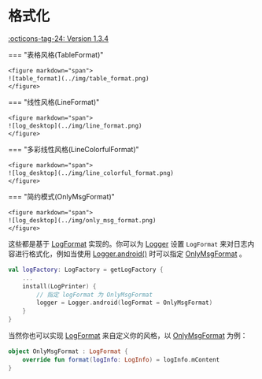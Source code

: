 # 格式化

[:octicons-tag-24: Version 1.3.4](https://sakurajimamaii.github.io/AVE-DOC/version/log-core/#134)

=== "表格风格(TableFormat)"
    
    <figure markdown="span">
    ![table_format](../img/table_format.png)
    </figure>

=== "线性风格(LineFormat)"

    <figure markdown="span">
    ![log_desktop](../img/line_format.png)
    </figure>

=== "多彩线性风格(LineColorfulFormat)"

    <figure markdown="span">
    ![log_desktop](../img/line_colorful_format.png)
    </figure>

=== "简约模式(OnlyMsgFormat)"

    <figure markdown="span">
    ![log_desktop](../img/only_msg_format.png)
    </figure>

这些都是基于 [LogFormat](https://api.ave.entropy2020.cn/log/core/com.log.vastgui.core.base/-log-format/index.html) 实现的。你可以为 [Logger](https://api.ave.entropy2020.cn/log/core/com.log.vastgui.core.base/-logger/index.html) 设置 `LogFormat` 来对日志内容进行格式化，例如当使用 [Logger.android()](https://api.ave.entropy2020.cn/tools/com.ave.vastgui.tools.log/android.html) 时可以指定 [OnlyMsgFormat](https://api.ave.entropy2020.cn/log/core/com.log.vastgui.core.format/-only-msg-format/index.html?query=object%20OnlyMsgFormat%20:%20LogFormat) 。

```kotlin
val logFactory: LogFactory = getLogFactory {
    ...
    install(LogPrinter) {
        // 指定 logFormat 为 OnlyMsgFormat
        logger = Logger.android(logFormat = OnlyMsgFormat)
    }
}
```

当然你也可以实现 [LogFormat](https://api.ave.entropy2020.cn/log/core/com.log.vastgui.core.base/-log-format/index.html) 来自定义你的风格，以 [OnlyMsgFormat](https://api.ave.entropy2020.cn/log/core/com.log.vastgui.core.format/-only-msg-format/index.html) 为例：

```kotlin
object OnlyMsgFormat : LogFormat {
    override fun format(logInfo: LogInfo) = logInfo.mContent
}
```
